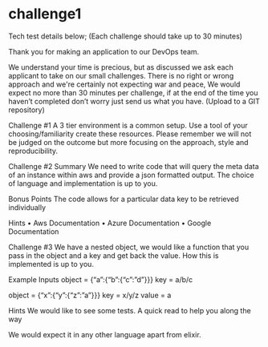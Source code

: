 # challenge1
Tech test details below;
(Each challenge should take up to 30 minutes)
 
Thank you for making an application to our DevOps team.
 
We understand your time is precious, but as discussed we ask each applicant to take on our small challenges. There is no right or wrong approach and we're certainly not expecting war and peace, We would expect no more than 30 minutes per challenge, if at the end of the time you haven’t completed don’t worry just send us what you have. (Upload to a GIT repository)
 
Challenge #1
A 3 tier environment is a common setup. Use a tool of your choosing/familiarity create these resources. Please remember we will not be judged on the outcome but more focusing on the approach, style and reproducibility.
 
Challenge #2
Summary
We need to write code that will query the meta data of an instance within aws and provide a json formatted output. The choice of language and implementation is up to you.
 
Bonus Points
The code allows for a particular data key to be retrieved individually
 
Hints
•         Aws Documentation
•         Azure Documentation
•         Google Documentation
 
Challenge #3
We have a nested object, we would like a function that you pass in the object and a key and get back the value. How this is implemented is up to you.
 
Example Inputs
object = {“a”:{“b”:{“c”:”d”}}}
key = a/b/c
 
object = {“x”:{“y”:{“z”:”a”}}}
key = x/y/z
value = a
 
Hints
We would like to see some tests. A quick read to help you along the way
 
We would expect it in any other language apart from elixir.
 

